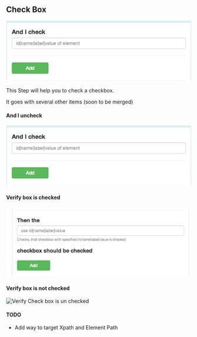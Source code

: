 ## Check Box

![Check box](images/checkbox.png)

This Step will help you to check a checkbox.

It goes with several other items (soon to be merged)

#### And I uncheck

![Check box](images/checkbox.png)


#### Verify box is checked

![Verify Check box](images/verify_checkbox.png)


#### Verify box is not checked

![Verify Check box is un checked](images/verify_uncheckbox.png)


#### TODO

  * Add way to target Xpath and Element Path
